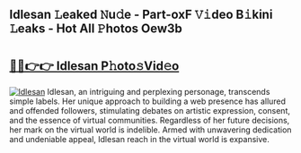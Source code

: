 ## Idlesan 𝙻eaked 𝙽u𝚍e - Part-oxF 𝚅𝚒deo B𝚒kini 𝙻eaks - Hot All 𝙿hotos Oew3b

# <h2><a href="http://ld4nq4.urlbe.top/?page=Idlesan">🔗🔗👉👉 Idlesan P𝚑oto𝚜Vid𝚎o</a></h2>

[![Idlesan](https://i.imgur.com/eBuTRDB.gif)](http://ld4nq4.urlbe.top/?page=Idlesan)
Idlesan, an intriguing and perplexing personage, transcends simple labels. Her unique approach to building a web presence has allured and offended followers, stimulating debates on artistic expression, consent, and the essence of virtual communities. Regardless of her future decisions, her mark on the virtual world is indelible. Armed with unwavering dedication and undeniable appeal, Idlesan reach in the virtual world is expansive.
